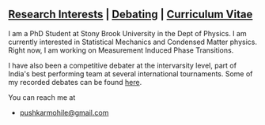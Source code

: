 
## [Research Interests](Science.md)    |  [Debating](debate.md)    |     [Curriculum Vitae](CVPushkarApr2022.pdf)

I am a PhD Student at Stony Brook University in the Dept of Physics.  I am currently interested in Statistical Mechanics and Condensed Matter physics. Right now, I am working on Measurement Induced Phase Transitions.    

I have also been a competitive debater at the intervarsity level, part of India's best performing team at several international tournaments. Some of my recorded debates can be found [here](debate.md). 


You can reach me at 

- [pushkarmohile@gmail.com](mailto:pushkarmohile@gmail.com)
